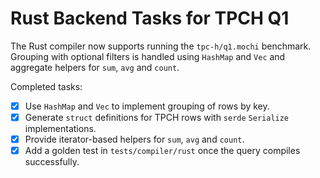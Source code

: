 # Rust Backend Tasks for TPCH Q1

The Rust compiler now supports running the `tpc-h/q1.mochi` benchmark. Grouping
with optional filters is handled using `HashMap` and `Vec` and aggregate helpers
for `sum`, `avg` and `count`.

Completed tasks:

- [x] Use `HashMap` and `Vec` to implement grouping of rows by key.
- [x] Generate `struct` definitions for TPCH rows with `serde` `Serialize` implementations.
- [x] Provide iterator-based helpers for `sum`, `avg` and `count`.
- [x] Add a golden test in `tests/compiler/rust` once the query compiles successfully.
